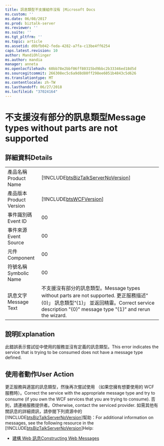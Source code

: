 ```yaml
---
title: 訊息類型不支援組件沒有 |Microsoft Docs
ms.custom: ''
ms.date: 06/08/2017
ms.prod: biztalk-server
ms.reviewer: ''
ms.suite: ''
ms.tgt_pltfrm: ''
ms.topic: article
ms.assetid: d0bfb042-feda-4282-a7fa-c13be4ff6254
caps.latest.revision: 10
author: MandiOhlinger
ms.author: mandia
manager: anneta
ms.openlocfilehash: 60bb78e2bbf06ff80315bd9bbc2b33346ed18d5d
ms.sourcegitcommit: 266308ec5c6a9d8d80ff298ee6051b4843c5d626
ms.translationtype: MT
ms.contentlocale: zh-TW
ms.lasthandoff: 06/27/2018
ms.locfileid: "37024164"
---
```

# <a name="message-types-without-parts-are-not-supported"></a><span data-ttu-id="d37fd-102">不支援沒有部分的訊息類型</span><span class="sxs-lookup"><span data-stu-id="d37fd-102">Message types without parts are not supported</span></span>
## <a name="details"></a><span data-ttu-id="d37fd-103">詳細資料</span><span class="sxs-lookup"><span data-stu-id="d37fd-103">Details</span></span>  
  
|                 |                                                                                                                           |
|-----------------|---------------------------------------------------------------------------------------------------------------------------|
|  <span data-ttu-id="d37fd-104">產品名稱</span><span class="sxs-lookup"><span data-stu-id="d37fd-104">Product Name</span></span>   |                    [!INCLUDE[btsBizTalkServerNoVersion](../includes/btsbiztalkservernoversion-md.md)]                     |
| <span data-ttu-id="d37fd-105">產品版本</span><span class="sxs-lookup"><span data-stu-id="d37fd-105">Product Version</span></span> |                                [!INCLUDE[btsWCFVersion](../includes/btswcfversion-md.md)]                                 |
|    <span data-ttu-id="d37fd-106">事件識別碼</span><span class="sxs-lookup"><span data-stu-id="d37fd-106">Event ID</span></span>     |                                                             <span data-ttu-id="d37fd-107">0</span><span class="sxs-lookup"><span data-stu-id="d37fd-107">0</span></span>                                                             |
|  <span data-ttu-id="d37fd-108">事件來源</span><span class="sxs-lookup"><span data-stu-id="d37fd-108">Event Source</span></span>   |                                                             <span data-ttu-id="d37fd-109">0</span><span class="sxs-lookup"><span data-stu-id="d37fd-109">0</span></span>                                                             |
|    <span data-ttu-id="d37fd-110">元件</span><span class="sxs-lookup"><span data-stu-id="d37fd-110">Component</span></span>    |                                                             <span data-ttu-id="d37fd-111">0</span><span class="sxs-lookup"><span data-stu-id="d37fd-111">0</span></span>                                                             |
|  <span data-ttu-id="d37fd-112">符號名稱</span><span class="sxs-lookup"><span data-stu-id="d37fd-112">Symbolic Name</span></span>  |                                                             <span data-ttu-id="d37fd-113">0</span><span class="sxs-lookup"><span data-stu-id="d37fd-113">0</span></span>                                                             |
|  <span data-ttu-id="d37fd-114">訊息文字</span><span class="sxs-lookup"><span data-stu-id="d37fd-114">Message Text</span></span>   | <span data-ttu-id="d37fd-115">不支援沒有部分的訊息類型。</span><span class="sxs-lookup"><span data-stu-id="d37fd-115">Message types without parts are not supported.</span></span> <span data-ttu-id="d37fd-116">更正服務描述"{0}」 訊息類型"{1}」 並返回精靈。</span><span class="sxs-lookup"><span data-stu-id="d37fd-116">Correct service description "{0}" message type "{1}" and rerun the wizard.</span></span> |
  
## <a name="explanation"></a><span data-ttu-id="d37fd-117">說明</span><span class="sxs-lookup"><span data-stu-id="d37fd-117">Explanation</span></span>  
 <span data-ttu-id="d37fd-118">此錯誤表示嘗試從中使用的服務並沒有定義的訊息類型。</span><span class="sxs-lookup"><span data-stu-id="d37fd-118">This error indicates the service that is trying to be consumed does not have a message type defined.</span></span>  
  
## <a name="user-action"></a><span data-ttu-id="d37fd-119">使用者動作</span><span class="sxs-lookup"><span data-stu-id="d37fd-119">User Action</span></span>  
 <span data-ttu-id="d37fd-120">更正服務與適當的訊息類型，然後再次嘗試使用 （如果您擁有想要使用的 WCF 服務時）。</span><span class="sxs-lookup"><span data-stu-id="d37fd-120">Correct the service with the appropriate message type and try to consume (if you own the WCF services that you are trying to consume).</span></span> <span data-ttu-id="d37fd-121">否則，請連絡服務提供者。</span><span class="sxs-lookup"><span data-stu-id="d37fd-121">Otherwise, contact the serviced provider.</span></span>  <span data-ttu-id="d37fd-122">如需其他有關訊息的詳細資訊，請參閱下列資源中的[!INCLUDE[btsBizTalkServerNoVersion](../includes/btsbiztalkservernoversion-md.md)]幫助：</span><span class="sxs-lookup"><span data-stu-id="d37fd-122">For additional information on messages, see the following resource in the [!INCLUDE[btsBizTalkServerNoVersion](../includes/btsbiztalkservernoversion-md.md)]Help:</span></span>  
  
-   [<span data-ttu-id="d37fd-123">建構 Web 訊息</span><span class="sxs-lookup"><span data-stu-id="d37fd-123">Constructing Web Messages</span></span>](../core/constructing-web-messages.md)